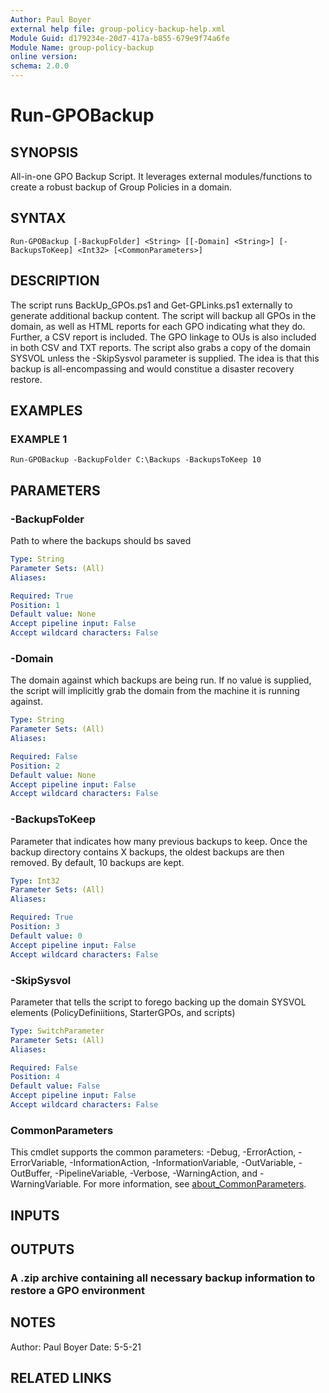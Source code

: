 ```yaml
---
Author: Paul Boyer
external help file: group-policy-backup-help.xml
Module Guid: d179234e-20d7-417a-b855-679e9f74a6fe
Module Name: group-policy-backup
online version:
schema: 2.0.0
---
```


# Run-GPOBackup

## SYNOPSIS
All-in-one GPO Backup Script.
It leverages external modules/functions to create a robust backup of Group Policies in a domain.

## SYNTAX

```
Run-GPOBackup [-BackupFolder] <String> [[-Domain] <String>] [-BackupsToKeep] <Int32> [<CommonParameters>]
```

## DESCRIPTION
The script runs BackUp_GPOs.ps1 and Get-GPLinks.ps1 externally to generate additional backup content. The script will backup all GPOs in the domain, as well as HTML
reports for each GPO indicating what they do. Further, a CSV report is included. The GPO linkage to OUs is also included in both CSV and TXT reports. 
The script also grabs a copy of the domain SYSVOL unless the -SkipSysvol parameter is supplied.
The idea is that this backup is all-encompassing and would constitue a disaster recovery restore.

## EXAMPLES

### EXAMPLE 1
```
Run-GPOBackup -BackupFolder C:\Backups -BackupsToKeep 10
```

## PARAMETERS

### -BackupFolder
Path to where the backups should bs saved

```yaml
Type: String
Parameter Sets: (All)
Aliases:

Required: True
Position: 1
Default value: None
Accept pipeline input: False
Accept wildcard characters: False
```

### -Domain
The domain against which backups are being run.
If no value is supplied, the script will implicitly grab the domain from the machine it is running against.

```yaml
Type: String
Parameter Sets: (All)
Aliases:

Required: False
Position: 2
Default value: None
Accept pipeline input: False
Accept wildcard characters: False
```

### -BackupsToKeep
Parameter that indicates how many previous backups to keep.
Once the backup directory contains X backups, the oldest backups are then removed.
By default, 10 backups are kept.

```yaml
Type: Int32
Parameter Sets: (All)
Aliases:

Required: True
Position: 3
Default value: 0
Accept pipeline input: False
Accept wildcard characters: False
```

### -SkipSysvol
Parameter that tells the script to forego backing up the domain SYSVOL elements (PolicyDefiniitions, StarterGPOs, and scripts)

```yaml
Type: SwitchParameter
Parameter Sets: (All)
Aliases:

Required: False
Position: 4
Default value: False
Accept pipeline input: False
Accept wildcard characters: False
```

### CommonParameters
This cmdlet supports the common parameters: -Debug, -ErrorAction, -ErrorVariable, -InformationAction, -InformationVariable, -OutVariable, -OutBuffer, -PipelineVariable, -Verbose, -WarningAction, and -WarningVariable. For more information, see [about_CommonParameters](http://go.microsoft.com/fwlink/?LinkID=113216).

## INPUTS

## OUTPUTS

### A .zip archive containing all necessary backup information to restore a GPO environment
## NOTES
Author: Paul Boyer
Date: 5-5-21

## RELATED LINKS
